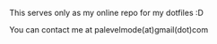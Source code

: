 This serves only as my online repo for my dotfiles :D

You can contact me at palevelmode(at)gmail(dot)com
